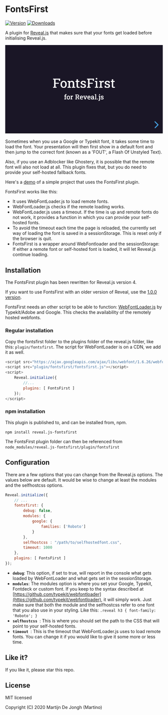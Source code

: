 # FontsFirst

[![Version](https://img.shields.io/npm/v/reveal.js-fontsfirst)](#) [![Downloads](https://img.shields.io/npm/dt/reveal.js-fontsfirst)](https://github.com/Martinomagnifico/reveal.js-fontsfirst/archive/refs/heads/master.zip)

A plugin for [Reveal.js](https://revealjs.com) that makes sure that your fonts get loaded before initialising Reveal.js.

[![Screenshot](screenshot.png)](https://martinomagnifico.github.io/reveal.js-fontsfirst/demo.html)

Sometimes when you use a Google or Typekit font, it takes some time to load the font. Your presentation will then first show in a default font and then jump to the correct font (known as a 'FOUT', a Flash Of Unstyled Text). 

Also, if you use an Adblocker like Ghostery, it is possible that the remote font will also not load at all. This plugin fixes that, but you do need to provide your self-hosted fallback fonts.

Here's a [demo](https://martinomagnifico.github.io/reveal.js-fontsfirst/demo.html) of a simple project that uses the FontsFirst plugin.

FontsFirst works like this:

* It uses WebFontLoader.js to load remote fonts.
* WebFontLoader.js checks if the remote loading works.
* WebFontLoader.js uses a timeout. If the time is up and remote fonts do not work, it provides a function in which you can provide your self-hosted fonts.
* To avoid the timeout each time the page is reloaded, the currently set way of loading the font is saved in a sessionStorage. This is reset only if the browser is quit.
* FontsFirst is a wrapper around WebFontloader and the sessionStorage: If either a remote font or self-hosted font is loaded, it will let Reveal.js continue loading. 



## Installation

The FontsFirst plugin has been rewritten for Reveal.js version 4.

If you want to use FontsFirst with an older version of Reveal, use the [1.0.0 version](https://github.com/Martinomagnifico/reveal.js-fontsfirst/releases).

FontsFirst needs an other script to be able to function: [WebFontLoader.js](https://github.com/typekit/webfontloader) by Typekit/Adobe and Google. This checks the availability of the remotely hosted webfonts.


### Regular installation

Copy the fontsfirst folder to the plugins folder of the reveal.js folder, like this: `plugin/fontsfirst`. The script for WebFontLoader is on a CDN, we add it as well.


```javascript
<script src="https://ajax.googleapis.com/ajax/libs/webfont/1.6.26/webfont.js"></script>
<script src="plugin/fontsfirst/fontsfirst.js"></script>
<script>
    Reveal.initialize({
        //...
        plugins: [ FontsFirst ]
    });
</script>
```
### npm installation

This plugin is published to, and can be installed from, npm.

```console
npm install reveal.js-fontsfirst
```
The FontsFirst plugin folder can then be referenced from `node_modules/reveal.js-fontsfirst/plugin/fontsfirst `


## Configuration

There are a few options that you can change from the Reveal.js options. The values below are default. It would be wise to change at least the modules and the selfhostcss options. 

```javascript
Reveal.initialize({
	// ...
	fontsfirst: {
		debug: false,
		modules: {
			google: {
				families: ['Roboto']
			}
		},
		selfhostcss : "/path/to/selfhostedfont.css",
		timeout: 1000
	},
	plugins: [ FontsFirst ]
});
```

* **`debug`**: This option, if set to true, will report in the console what gets loaded by WebFontLoader and what gets set in the sessionStorage. 
* **`modules`**: The modules option is where you set your Google, Typekit, Fontdeck or custom font. If you keep to the syntax described at [https://github.com/typekit/webfontloader](https://github.com/typekit/webfontloader), it will simply work. Just make sure that both the module and the selfhostcss refer to one font that you also use in your styling. Like this: `.reveal h3 { font-family: 'Roboto'; }`
* **`selfhostcss `**: This is where you should set the path to the CSS that will point to your self-hosted fonts.
* **`timeout `**: This is the timeout that WebFontLoader.js uses to load remote fonts. You can change it if you would like to give it some more or less time. 



## Like it?

If you like it, please star this repo.




## License
MIT licensed

Copyright (C) 2020 Martijn De Jongh (Martino)
